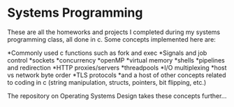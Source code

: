 # Systems Programming
These are all the homeworks and projects I completed during my systems programming class, all done in c. Some concepts implemented here are:

*Commonly used c functions such as fork and exec
*Signals and job control
*sockets
*concurrency
*openMP
*virtual memory
*shells
*pipelines and redirection
*HTTP proxies/servers
*threadpools
*I/O multiplexing
*host vs network byte order
*TLS protocols
*and a host of other concepts related to coding in c (string manipulation, structs, pointers, bit flipping, etc.)

The repository on Operating Systems Design takes these concepts further...
